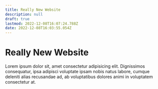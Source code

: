 ```yaml
---
title: Really New Website
description: null
draft: true
lastmod: 2022-12-08T16:07:24.788Z
date: 2022-12-08T16:03:55.054Z
---
```


# Really New Website

Lorem ipsum dolor sit, amet consectetur adipisicing elit. Dignissimos consequatur, ipsa adipisci voluptate ipsam nobis natus labore, cumque deleniti alias recusandae ad, ab voluptatibus dolores animi in voluptatem consectetur at.
